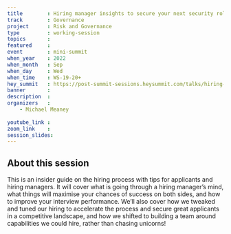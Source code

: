 ```yaml
---
title        : Hiring manager insights to secure your next security role/team member
track        : Governance
project      : Risk and Governance
type         : working-session
topics       : 
featured     :
event        : mini-summit
when_year    : 2022
when_month   : Sep
when_day     : Wed
when_time    : WS-19-20+
hey_summit   : https://post-summit-sessions.heysummit.com/talks/hiring-manager-insights-to-secure-your-next-security-roleteam-member/
banner       : 
description  :
organizers   :
    - Michael Meaney
    
youtube_link : 
zoom_link    : 
session_slides:
---
```




## About this session
This is an insider guide on the hiring process with tips for applicants and hiring managers. 
It will cover what is going through a hiring manager’s mind, what things will maximise your chances of success on both sides, and how to improve your interview performance. 
We’ll also cover how we tweaked and tuned our hiring to accelerate the process and secure great applicants in a competitive landscape, and how we shifted to building a team around capabilities we could hire, rather than chasing unicorns!
